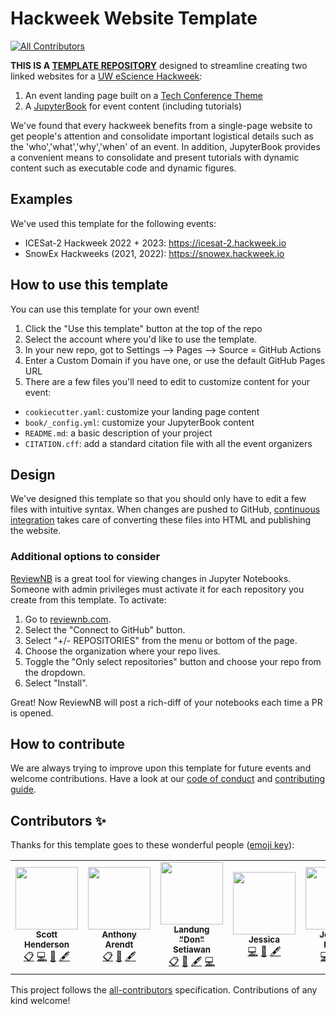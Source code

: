 # Hackweek Website Template
<!-- ALL-CONTRIBUTORS-BADGE:START - Do not remove or modify this section -->
[![All Contributors](https://img.shields.io/badge/all_contributors-5-orange.svg?style=flat-square)](#contributors-)
<!-- ALL-CONTRIBUTORS-BADGE:END -->

**THIS IS A [TEMPLATE REPOSITORY](https://docs.github.com/en/github/creating-cloning-and-archiving-repositories/creating-a-repository-from-a-template )** designed to streamline creating two linked websites for a [UW eScience Hackweek](https://uwhackweek.github.io/hackweeks-as-a-service/intro.html):

1. An event landing page built on a [Tech Conference Theme](https://themes.3rdwavemedia.com/demo/bs5/devconf/)
1. A [JupyterBook](https://jupyterbook.org/) for event content (including tutorials)

We've found that every hackweek benefits from a single-page website to get people's attention and consolidate important logistical details such as the 'who','what','why','when' of an event. In addition, JupyterBook provides a convenient means to consolidate and present tutorials with dynamic content such as executable code and dynamic figures.

## Examples

We've used this template for the following events:

* ICESat-2 Hackweek 2022 + 2023: https://icesat-2.hackweek.io
* SnowEx Hackweeks (2021, 2022): https://snowex.hackweek.io


## How to use this template

You can use this template for your own event!

1. Click the "Use this template" button at the top of the repo
1. Select the account where you'd like to use the template.
1. In your new repo, got to Settings --> Pages --> Source = GitHub Actions
  1. Enter a Custom Domain if you have one, or use the default GitHub Pages URL
1. There are a few files you'll need to edit to customize content for your event:
  * `cookiecutter.yaml`:  customize your landing page content
  * `book/_config.yml`:  customize your JupyterBook content
  * `README.md`:  a basic description of your project
  * `CITATION.cff`:  add a standard citation file with all the event organizers


## Design

We've designed this template so that you should only have to edit a few files with intuitive syntax. When changes are pushed to GitHub, [continuous integration](./.github/README.md) takes care of converting these files into HTML and publishing the website.


### Additional options to consider
[ReviewNB](https://www.reviewnb.com/) is a great tool for viewing changes in Jupyter Notebooks.
Someone with admin privileges must activate it for each repository you create from this template.
To activate:

1. Go to [reviewnb.com](https://www.reviewnb.com/).
1. Select the "Connect to GitHub" button.
1. Select "+/- REPOSITORIES" from the menu or bottom of the page.
1. Choose the organization where your repo lives.
1. Toggle the "Only select repositories" button and choose your repo from the dropdown.
1. Select "Install".

Great! Now ReviewNB will post a rich-diff of your notebooks each time a PR is opened.


## How to contribute

We are always trying to improve upon this template for future events and welcome contributions. Have a look at our [code of conduct](./CODE_OF_CONDUCT.md) and [contributing guide](./CONTRIBUTING.md).


## Contributors ✨

Thanks for this template goes to these wonderful people ([emoji key](https://allcontributors.org/docs/en/emoji-key)):

<!-- ALL-CONTRIBUTORS-LIST:START - Do not remove or modify this section -->
<!-- prettier-ignore-start -->
<!-- markdownlint-disable -->
<table>
  <tr>
    <td align="center"><a href="http://scottyhq.github.io"><img src="https://avatars.githubusercontent.com/u/3924836?v=4?s=100" width="100px;" alt=""/><br /><sub><b>Scott Henderson</b></sub></a><br /><a href="#eventOrganizing-scottyhq" title="Event Organizing">📋</a> <a href="https://github.com/uwhackweek/jupyterbook-template/commits?author=scottyhq" title="Code">💻</a> <a href="#ideas-scottyhq" title="Ideas, Planning, & Feedback">🤔</a> <a href="#content-scottyhq" title="Content">🖋</a></td>
    <td align="center"><a href="http://psc.apl.uw.edu/people/investigators/anthony-arendt/"><img src="https://avatars.githubusercontent.com/u/4993098?v=4?s=100" width="100px;" alt=""/><br /><sub><b>Anthony Arendt</b></sub></a><br /><a href="#eventOrganizing-aaarendt" title="Event Organizing">📋</a> <a href="#ideas-aaarendt" title="Ideas, Planning, & Feedback">🤔</a> <a href="#content-aaarendt" title="Content">🖋</a></td>
    <td align="center"><a href="https://www.linkedin.com/in/landungsetiawan/"><img src="https://avatars.githubusercontent.com/u/17802172?v=4?s=100" width="100px;" alt=""/><br /><sub><b>Landung "Don" Setiawan</b></sub></a><br /><a href="#eventOrganizing-lsetiawan" title="Event Organizing">📋</a> <a href="#ideas-lsetiawan" title="Ideas, Planning, & Feedback">🤔</a> <a href="#content-lsetiawan" title="Content">🖋</a> <a href="https://github.com/uwhackweek/jupyterbook-template/commits?author=lsetiawan" title="Code">💻</a></td>
    <td align="center"><a href="https://github.com/JessicaS11"><img src="https://avatars.githubusercontent.com/u/11756442?v=4?s=100" width="100px;" alt=""/><br /><sub><b>Jessica</b></sub></a><br /><a href="https://github.com/uwhackweek/jupyterbook-template/commits?author=JessicaS11" title="Code">💻</a> <a href="#ideas-JessicaS11" title="Ideas, Planning, & Feedback">🤔</a> <a href="#content-JessicaS11" title="Content">🖋</a></td>
    <td align="center"><a href="https://github.com/jomey"><img src="https://avatars.githubusercontent.com/u/178649?v=4?s=100" width="100px;" alt=""/><br /><sub><b>Joachim Meyer</b></sub></a><br /><a href="https://github.com/uwhackweek/jupyterbook-template/commits?author=jomey" title="Code">💻</a> <a href="#ideas-jomey" title="Ideas, Planning, & Feedback">🤔</a> <a href="#content-jomey" title="Content">🖋</a></td>
  </tr>
</table>

<!-- markdownlint-restore -->
<!-- prettier-ignore-end -->

<!-- ALL-CONTRIBUTORS-LIST:END -->

This project follows the [all-contributors](https://github.com/all-contributors/all-contributors) specification. Contributions of any kind welcome!
